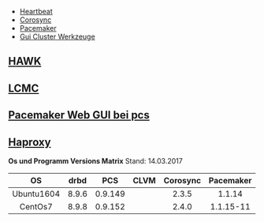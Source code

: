 * [Heartbeat](../heartbeat)
* [Corosync](../corosync)
* [Pacemaker](../pacemaker)
* [Gui Cluster Werkzeuge](../cluster-gui-tools)

## [HAWK](../hawk)
## [LCMC](../lcmc)
## [Pacemaker Web GUI bei pcs](../)
## [Haproxy](../haproxy)

**Os und Programm Versions Matrix**
Stand: 14.03.2017

|  OS  | drbd | PCS | CLVM | Corosync | Pacemaker |
| :---: | :---: | :---: | :---: | :---: | :---: |
|Ubuntu1604|8.9.6|0.9.149||2.3.5|1.1.14|
|CentOs7|8.9.8|0.9.152||2.4.0|1.1.15-11|
